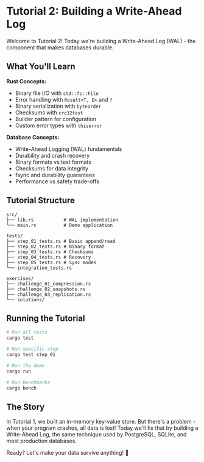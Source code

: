 # Tutorial 2: Building a Write-Ahead Log

Welcome to Tutorial 2! Today we're building a Write-Ahead Log (WAL) - the component that makes databases durable.

## What You'll Learn

**Rust Concepts:**
- Binary file I/O with `std::fs::File`
- Error handling with `Result<T, E>` and `?`
- Binary serialization with `byteorder`
- Checksums with `crc32fast`
- Builder pattern for configuration
- Custom error types with `thiserror`

**Database Concepts:**
- Write-Ahead Logging (WAL) fundamentals
- Durability and crash recovery
- Binary formats vs text formats
- Checksums for data integrity
- fsync and durability guarantees
- Performance vs safety trade-offs

## Tutorial Structure

```
src/
├── lib.rs           # WAL implementation
└── main.rs          # Demo application

tests/
├── step_01_tests.rs # Basic append/read
├── step_02_tests.rs # Binary format
├── step_03_tests.rs # Checksums
├── step_04_tests.rs # Recovery
├── step_05_tests.rs # Sync modes
└── integration_tests.rs

exercises/
├── challenge_01_compression.rs
├── challenge_02_snapshots.rs
├── challenge_03_replication.rs
└── solutions/
```

## Running the Tutorial

```bash
# Run all tests
cargo test

# Run specific step
cargo test step_01

# Run the demo
cargo run

# Run benchmarks
cargo bench
```

## The Story

In Tutorial 1, we built an in-memory key-value store. But there's a problem - when your program crashes, all data is lost! Today we'll fix that by building a Write-Ahead Log, the same technique used by PostgreSQL, SQLite, and most production databases.

Ready? Let's make your data survive anything! 🚀